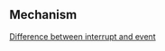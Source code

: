 # 

## Mechanism

[Difference between interrupt and event](http://stackoverflow.com/questions/1781415/difference-between-interrupt-and-event)
